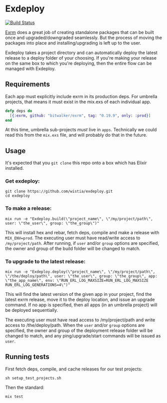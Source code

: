 # Exdeploy

[![Build Status](https://travis-ci.org/wistia/exdeploy.svg?branch=master)](https://travis-ci.org/wistia/exdeploy)

[Exrm](https://github.com/bitwalker/exrm) does a great job of creating
standalone packages that can be built once and upgraded/downgraded seamlessly.
But the process of moving the packages into place and installing/upgrading is
left up to the user.

Exdeploy takes a project directory and can automatically deploy the latest
release to a deploy folder of your choosing. If you're making your release on
the same box to which you're deploying, then the entire flow can be managed
with Exdeploy.

## Requirements

Each app must explicitly include exrm in its production deps. For umbrella
projects, that means it must exist in the mix.exs of each individual app.

```elixir
defp deps do
  [{:exrm, github: "bitwalker/exrm", tag: "0.19.9", only: :prod}]
end
```

At this time, umbrella sub-projects _must_ live in `apps`. Technically we could
read this from the `mix.exs` file, and will probably do that in the future.

## Usage

It's expected that you `git clone` this repo onto a box which has Elixir
installed.

### Get exdeploy:

    git clone https://github.com/wistia/exdeploy.git
    cd exdeploy

### To make a release:

    mix run -e "Exdeploy.build(\"project_name\", \"/my/project/path\", user: \"the_user\", group: \"the_group\")"

This will install hex and rebar, fetch deps, compile and make a release with
`MIX_ENV=prod`. The executing user must have read/write access to
`/my/project/path`. After running, if `user` and/or `group` options are
specified, the owner and group of the build folder will be changed to match.

### To upgrade to the latest release:

    mix run -e "Exdeploy.deploy(\"project_name\", \"/my/project/path\", \"/the/deploy/path\", user: \"the_user\", group: \"the_group\", app: \"the_app_name\", env: \"RUN_ERL_LOG_MAXSIZE=RUN_ERL_LOG_MAXSIZE RUN_ERL_LOG_GENERATIONS=4\")"

This will find the latest version of the given app in your project, find the
latest exrm release, move it to the deploy location, and issue an upgrade
command. If no app is specified, then all apps (in an umbrella project) will be
deployed sequentially.

The executing user must have read access to /my/project/path and write access
to /the/deploy/path. When the `user` and/or `group` options are specified,
the owner and group of the deployment release folder will be changed to match,
and any ping/upgrade/start commands will be issued as `user`.

## Running tests

First fetch deps, compile, and cache releases for our test projects:

    sh setup_test_projects.sh

Then the standard:

    mix test
